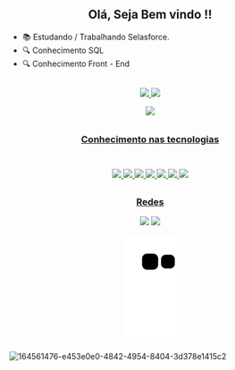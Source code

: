 <h2 align= "center"> Olá, Seja Bem vindo !! </h2>

- 📚 Estudando / Trabalhando Selasforce.
- 🔍 Conhecimento SQL
- 🔍 Conhecimento Front - End

 ##

<div align="center">
  <a href="https://github.com/brunomantovanidev">
  <img height="165em" src="https://github-readme-stats.vercel.app/api?username=brunomantovanidev&show_icons=true&theme=radical&include_all_commits=true&count_private=true"/>
  <img height="165em" src="https://github-readme-stats.vercel.app/api/top-langs/?username=brunomantovanidev&layout=compact&langs_count=5&theme=radical"/>
</div>

<p align="center">   <img alingn="center" src="https://profile-counter.glitch.me/BrunoMantovaniDev/count.svg" /></p>

##

 <h3 align ="center"> Conhecimento nas tecnologias <h3>
  <div align ="center" style="display: inline_block"><br>
  <img src="https://img.shields.io/badge/C%23-239120?style=for-the-badge&logo=c-sharp&logoColor=white">
  <img src="https://img.shields.io/badge/.NET-5C2D91?style=for-the-badge&logo=.net&logoColor=white">
  <img src="https://img.shields.io/badge/JavaScript-F7DF1E?style=for-the-badge&logo=javascript&logoColor=black">
  <img src="https://img.shields.io/badge/HTML5-E34F26?style=for-the-badge&logo=html5&logoColor=white">
  <img src="https://img.shields.io/badge/CSS3-1572B6?style=for-the-badge&logo=css3&logoColor=white">
  <img src="https://img.shields.io/badge/MySQL-005C84?style=for-the-badge&logo=mysql&logoColor=white">
  <img src="https://img.shields.io/badge/Adobe%20XD-470137?style=for-the-badge&logo=Adobe%20XD&logoColor=#FF61F6">
  
  
</div>
  
 ##
  
  <div align = "center"> 
  <h3 align ="center"> Redes </h3>
  
 <a href = "mailto:brunomoraesdmc@gmail.com"><img src="https://img.shields.io/badge/Gmail-D14836?style=for-the-badge&logo=gmail&logoColor=white"></a>
  <a href="https://www.linkedin.com/in/brunomantovanim/" target="_blank"><img src="https://img.shields.io/badge/-LinkedIn-%230077B5?style=for-the-badge&logo=linkedin&logoColor=white" target="_blank"></a> 
  
  
![Snake animation](https://github.com/BrunoMantovaniDev/BrunoMantovaniDev/blob/output/github-contribution-grid-snake.svg)


 </div> 
 
 

  
  
![164561476-e453e0e0-4842-4954-8404-3d378e1415c2](https://user-images.githubusercontent.com/32585248/183964498-3050a796-da85-48f1-96cf-f498c77105b3.gif)

  
